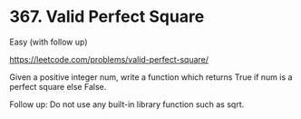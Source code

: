 # 367. Valid Perfect Square

Easy (with follow up)

https://leetcode.com/problems/valid-perfect-square/

Given a positive integer num, write a function which returns True if num is a perfect square else False.

Follow up: Do not use any built-in library function such as sqrt.
